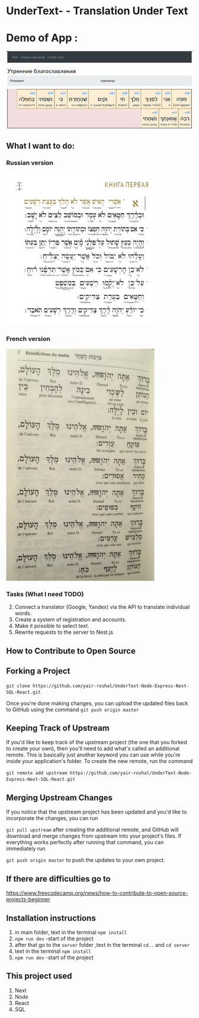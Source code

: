 # UnderText- - Translation Under Text

# Demo of App : 
![alt text](img/img_for_github.png "Illustration for the project")

## What I want to do:

### Russian version
<img src="img/tehilimRu.jpg"  width="400"/>

### French version
 <img src="img/tehilFr.jpg"  width="400"/>

### Tasks (What I need TODO)
2. Connect a translator (Google, Yandex) via the API to translate individual words.
3. Create a system of registration and accounts.
4. Make it possible to select text.
5. Rewrite requests to the server to Nest.js

## How to Contribute to Open Source

## Forking a Project

`git clone https://github.com/yair-roshal/UnderText-Node-Express-Next-SQL-React.git`

Once you're done making changes, you can upload the updated files back to GitHub using the command
`git push origin master`

## Keeping Track of Upstream

If you'd like to keep track of the upstream project (the one that you forked to create your own), then you'll need to add what's called an additional remote. This is basically just another keyword you can use while you're inside your application's folder. To create the new remote, run the command

`git remote add upstream https://github.com/yair-roshal/UnderText-Node-Express-Next-SQL-React.git` 

## Merging Upstream Changes

If you notice that the upstream project has been updated and you'd like to incorporate the changes, you can run

`git pull upstream` after creating the additional remote, and GitHub will download and merge changes from upstream into your project's files. If everything works perfectly after running that command, you can immediately run

`git push origin master` to push the updates to your own project.

## If there are difficulties go to 
https://www.freecodecamp.org/news/how-to-contribute-to-open-source-projects-beginner


## Installation instructions

1. in main folder, text in the terminal `npm install`
2. `npm run dev` -start of the project
3. after that go to the `server` folder ,text in the terminal `cd..` and `cd server`
4. text in the terminal `npm install`
5. `npm run dev` -start of the project
  
## This project used

1. Next
2. Node
3. React
4. SQL

 
 
